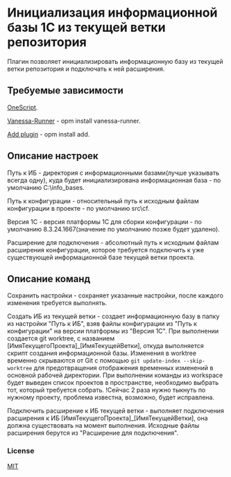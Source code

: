 # Инициализация информационной базы 1С из текущей ветки репозитория

Плагин позволяет инициализировать информационную базу из текущей ветки репозитория и подключать к ней расширения.

## Требуемые зависимости

[OneScript](https://oscript.io/downloads/).

[Vanessa-Runner](https://github.com/vanessa-opensource/vanessa-runner) - opm install vanessa-runner.

[Add plugin](https://github.com/vanessa-opensource/add) - opm install add.

## Описание настроек

Путь к ИБ - директория с информационными базами(лучше указывать всегда одну), куда будет инициализирована информационная база - по умолчанию C:\info_bases.

Путь к конфигурации - относительный путь к исходным файлам конфигурации в проекте - по умолчанию src\cf.

Версия 1С - версия платформы 1С для сборки конфигурации - по умолчанию 8.3.24.1667(значение по умолчанию позже будет удалено).

Расширение для подключения - абсолютный путь к исходным файлам расширения конфигурации, которое требуется подключить к уже существующей информационной базе текущей ветки проекта.

## Описание команд

Сохранить настройки - сохраняет указанные настройки, после каждого изменения требуется выполнять.

Создать ИБ из текущей ветки - создает информационную базу в папку из настройки "Путь к ИБ", взяв файлы конфигурации из "Путь к конфигурации" на версии платформы из "Версия 1С".
  При выполнении создается git worktree, с названием [ИмяТекущегоПроекта]_[ИмяТекущейВетки], откуда выполняется скрипт создания информационной базы.
  Изменения в worktree временно скрываются от Git с помощью `git update-index --skip-worktree` для предотвращения отображения временных изменений в основной рабочей директории.
  При выполнении команды из workspace будет выведен список проектов в пространстве, необходимо выбрать тот, который требуется собрать. !Сейчас 2 раза нужно тыкнуть по нужному проекту, проблема известна, возможно, будет исправлена.

Подключить расширение к ИБ текущей ветки - выполняет подключения расширения к ИБ [ИмяТекущегоПроекта]_[ИмяТекущейВетки], она должна существовать на момент выполнения. Исходные файлы расширения берутся из "Расширение для подключения".

### License

[MIT](https://github.com/SkYw0w/init-dev-base-1c/blob/master/LICENSE.md)

